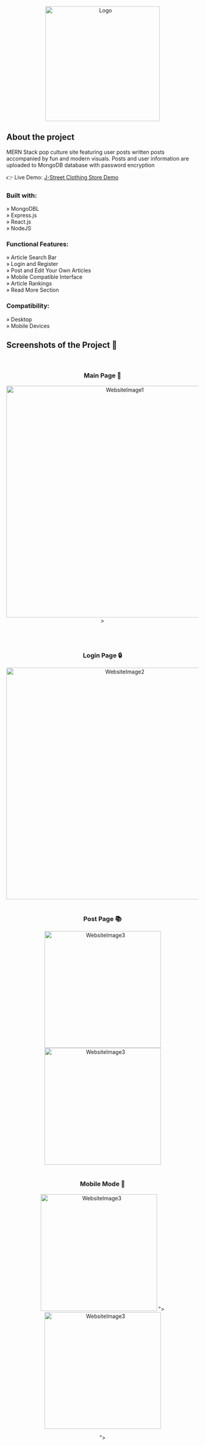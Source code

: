 <div align='center'>


<img width="300" alt="Logo" src= https://github.com/BoWen0225/LinkStart-Pop-Culture-Site/assets/115364906/24a2248c-63aa-4382-970a-923bdd7c4502)>

</div>

<h2>About the project</h2>
<p>MERN Stack pop culture site featuring user posts written posts accompanied by fun and modern visuals. Posts and user information are uploaded to MongoDB database with password encryption</p>

👉 Live Demo: <a href='https://frabjous-biscochitos-f7a959.netlify.app/'>J-Street Clothing Store Demo</a>

<h3>Built with:</h3>

» MongoDBL <br>
» Express.js <br>
» React.js <br>
» NodeJS

<h3>Functional Features:</h3>

» Article Search Bar <br>
» Login and Register <br>
» Post and Edit Your Own Articles <br>
» Mobile Compatible Interface <br>
» Article Rankings<br>
» Read More Section

<h3>Compatibility:</h3>

» Desktop <br>
» Mobile Devices <br>



<h2>Screenshots of the Project 📸</h2>
<br>
<h3 align='center'>Main Page 🏡</h3>
<div align='center'>
<img width="605" alt="WebsiteImage1" src="https://github.com/BoWen0225/LinkStart-Pop-Culture-Site/assets/115364906/6defff55-6718-40dd-ad36-0f7ba51953ea">
>

<div align='center'>




</div>

<br><br>
<h3 align='center'>Login Page 🔒</h3>

<div align='center'>


<img width="605" alt="WebsiteImage2" src="https://github.com/BoWen0225/LinkStart-Pop-Culture-Site/assets/115364906/b5368f39-5f37-4462-9322-d332bbe87851">



<br>
<br>
<h3 align='center'>Post Page 📚</h3>

<div align='center'>

<img width="305" alt="WebsiteImage3" src="https://github.com/BoWen0225/LinkStart-Pop-Culture-Site/assets/115364906/6c97250d-c45c-4fae-86ff-1bcdfd39d03f)">


<img width="305" alt="WebsiteImage3" src="https://github.com/BoWen0225/LinkStart-Pop-Culture-Site/assets/115364906/6ccf7cb1-8533-44be-8c06-4fe1e22b6750)">


<br>
<br>
<h3 align='center'>Mobile Mode 📱</h3>

<div align='center'>

  <img width="305" alt="WebsiteImage3" src="https://github.com/BoWen0225/LinkStart-Pop-Culture-Site/assets/115364906/e43cfba0-deb9-419e-9413-c241ae1a7a8e">
">

<img width="305" alt="WebsiteImage3" src="https://github.com/BoWen0225/LinkStart-Pop-Culture-Site/assets/115364906/ea8da792-1433-442c-9260-5ebc3cf9aa95">

">



</div>



